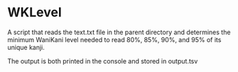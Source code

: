 # WKLevel

A script that reads the text.txt file in the parent directory and determines the minimum WaniKani level needed to read 80%, 85%, 90%, and 95% of its unique kanji.

The output is both printed in the console and stored in output.tsv
